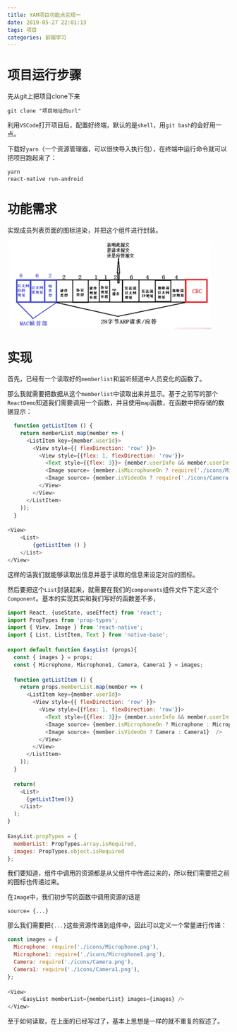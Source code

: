 ```yaml
---
title: YAM项目功能点实现一
date: 2019-05-27 22:01:13
tags: 项目
categories: 前端学习
---
```


# 项目运行步骤

先从git上把项目clone下来

```
git clone "项目地址的url"
```

利用`VSCode`打开项目后，配置好终端，默认的是`shell`，用`git bash`的会好用一点。

下载好`yarn`（一个资源管理器，可以很快导入执行包），在终端中运行命令就可以把项目跑起来了：

```
yarn
react-native run-android
```

# 功能需求

实现成员列表页面的图标渲染，并把这个组件进行封装。

![](1.png)

# 实现

首先，已经有一个读取好的`memberlist`和监听频道中人员变化的函数了。

那么我就需要把数据从这个`memberlist`中读取出来并显示。基于之前写的那个`ReactDemo`知道我们需要调用一个函数，并且使用`map`函数，在函数中把存储的数据显示：

```javascript
  function getListItem () {
    return memberList.map(member => (
      <ListItem key={member.userId}>
        <View style={{ flexDirection: 'row' }}>
          <View style={{flex: 1, flexDirection: 'row'}}>
            <Text style={{flex: 3}}> {member.userInfo && member.userInfo.nick_name}</Text>
            <Image source= {member.isMicrophoneOn ? require('./icons/Microphone.png') : require('./icons/Microphone1.png')} />
            <Image source= {member.isVideoOn ? require('./icons/Camera.png') : require('./icons/Camera1.png')} />
          </View>
        </View>
      </ListItem>
    ));
  }
  
<View>
    <List>
    	{getListItem () }
    </List>
</View>
```

这样的话我们就能够读取出信息并基于读取的信息来设定对应的图标。

然后要把这个`List`封装起来，就需要在我们的`components`组件文件下定义这个`Component`。基本的实现其实和我们写好的函数差不多，

```javascript
import React, {useState, useEffect} from 'react';
import PropTypes from 'prop-types';
import { View, Image } from 'react-native';
import { List, ListItem, Text } from 'native-base';

export default function EasyList (props){
  const { images } = props;
  const { Microphone, Microphone1, Camera, Camera1 } = images;

  function getListItem () {
    return props.memberList.map(member => (
      <ListItem key={member.userId}>
        <View style={{ flexDirection: 'row' }}>
          <View style={{flex: 1, flexDirection: 'row'}}>
            <Text style={{flex: 3}}> {member.userInfo && member.userInfo.nick_name}</Text>
            <Image source= {member.isMicrophoneOn ? Microphone : Microphone1} />
            <Image source= {member.isVideoOn ? Camera : Camera1}  />
          </View>
        </View>
      </ListItem>
    ));
  }

  return(
    <List>
      {getListItem()}
    </List>
  );
}

EasyList.propTypes = {
  memberList: PropTypes.array.isRequired,
  images: PropTypes.object.isRequired
};
```

我们要知道，组件中调用的资源都是从父组件中传递过来的，所以我们需要把之前的图标也传递过来。

在`Image`中，我们初步写的函数中调用资源的话是 

```
source= {...}
```

那么我们需要把`{...}`这些资源传递到组件中，因此可以定义一个常量进行传递：

```javascript
const images = {
  Microphone: require('./icons/Microphone.png'),
  Microphone1: require('./icons/Microphone1.png'),
  Camera: require('./icons/Camera.png'),
  Camera1: require('./icons/Camera1.png'),
};

<View>
	<EasyList memberList={memberList} images={images} />
</View>
```

至于如何读取，在上面的已经写过了，基本上思想是一样的就不重复的叙述了。